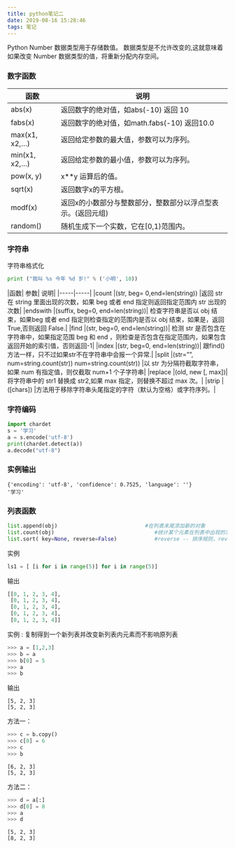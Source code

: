 ```yaml
---
title: python笔记二
date: 2019-08-16 15:28:46
tags: 笔记
---
```

Python Number 数据类型用于存储数值。
数据类型是不允许改变的,这就意味着如果改变 Number 数据类型的值，将重新分配内存空间。
<!-- more -->
### 数字函数
|函数	|说明|
|----|----|
|abs(x)|	返回数字的绝对值，如abs(-10) 返回 10|
|fabs(x)	|返回数字的绝对值，如math.fabs(-10) 返回10.0|
|max(x1, x2,…)	|返回给定参数的最大值，参数可以为序列。|
|min(x1, x2,…)	|返回给定参数的最小值，参数可以为序列。|
|pow(x, y)|	x**y 运算后的值。|
|sqrt(x)	|返回数字x的平方根。|
|modf(x)	|返回x的小数部分与整数部分，整数部分以浮点型表示。(返回元组)|
|random()	|随机生成下一个实数，它在[0,1)范围内。|
### 字符串
字符串格式化
~~~python
print ("我叫 %s 今年 %d 岁!" % ('小明', 10))
~~~
|函数|	参数|	说明|
|-----|-----|
|count	|(str, beg= 0,end=len(string))	|返回 str 在 string 里面出现的次数，如果 beg 或者 end 指定则返回指定范围内 str 出现的次数|
|endswith	|(suffix, beg=0, end=len(string))|	检查字符串是否以 obj 结束，如果beg 或者 end 指定则检查指定的范围内是否以 obj 结束，如果是，返回 True,否则返回 False.|
|find	|(str, beg=0, end=len(string))|	检测 str 是否包含在字符串中，如果指定范围 beg 和 end ，则检查是否包含在指定范围内，如果包含返回开始的索引值，否则返回-1|
|index	|(str, beg=0, end=len(string))|	跟find()方法一样，只不过如果str不在字符串中会报一个异常.|
|split	|(str=””, num=string.count(str))	num=string.count(str)) |以 str 为分隔符截取字符串，如果 num 有指定值，则仅截取 num+1 个子字符串|
|replace	|(old, new [, max])|	将字符串中的 str1 替换成 str2,如果 max 指定，则替换不超过 max 次。|
|strip	|([chars])	|方法用于移除字符串头尾指定的字符（默认为空格）或字符序列。|
### 字符编码
~~~python
import chardet
s = '学习'
a = s.encode('utf-8')
print(chardet.detect(a))
a.decode("utf-8")
~~~
### 实例输出
~~~
{'encoding': 'utf-8', 'confidence': 0.7525, 'language': ''}
'学习'
~~~
### 列表函数
~~~python
list.append(obj)                            #在列表末尾添加新的对象
list.count(obj)                                #统计某个元素在列表中出现的次数
list.sort( key=None, reverse=False)            #reverse -- 排序规则，reverse = True 降序， reverse = False 升序（默认）。
~~~
实例
~~~python
ls1 = [ [i for i in range(5)] for i in range(5)]
~~~
输出
~~~python
[[0, 1, 2, 3, 4],
 [0, 1, 2, 3, 4],
 [0, 1, 2, 3, 4],
 [0, 1, 2, 3, 4],
 [0, 1, 2, 3, 4]]
~~~
实例 : 复制得到一个新列表并改变新列表内元素而不影响原列表
~~~python
>>> a = [1,2,3]
>>> b = a
>>> b[0] = 5
>>> a
>>> b
~~~
输出
~~~
[5, 2, 3]
[5, 2, 3]
~~~
方法一：
~~~python
>>> c = b.copy()
>>> c[0] = 6
>>> c
>>> b
~~~
~~~
[6, 2, 3]
[5, 2, 3]
~~~
方法二：
~~~python
>>> d = a[:]
>>> d[0] = 8
>>> a
>>> d
~~~
~~~
[5, 2, 3]
[8, 2, 3]
~~~